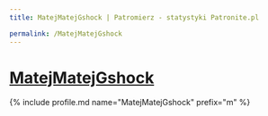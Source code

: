 ```yaml
---
title: MatejMatejGshock | Patromierz - statystyki Patronite.pl

permalink: /MatejMatejGshock
---
```


# [MatejMatejGshock](https://patronite.pl/MatejMatejGshock)

{% include profile.md name="MatejMatejGshock" prefix="m" %}
